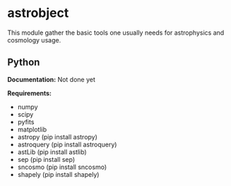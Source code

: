 # astrobject
This module gather the basic tools one usually needs for astrophysics and cosmology usage. 

Python
------

**Documentation:** Not done yet

**Requirements:**

- numpy
- scipy
- pyfits
- matplotlib
- astropy (pip install astropy)
- astroquery (pip install astroquery)
- astLib (pip install astlib)
- sep  (pip install sep)
- sncosmo (pip install sncosmo)
- shapely (pip install shapely)
